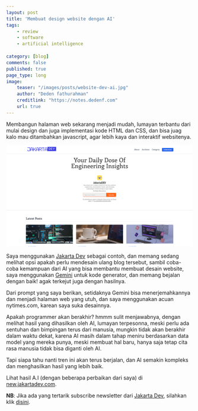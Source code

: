 ```yaml
---
layout: post
title: 'Membuat design website dengan AI'
tags: 
    - review
    - software
    - artificial intelligence
    
category: [blog]
comments: false
published: true
page_type: long
image:
    teaser: "/images/posts/website-dev-ai.jpg"
    author: "Deden fathurahman"
    creditlink: "https://notes.dedenf.com"
    url: true
---
```


Membangun halaman web sekarang menjadi mudah, lumayan terbantu dari mulai design dan juga implementasi kode HTML dan CSS, dan bisa juag kalo mau ditambahkan javascript, agar lebih kaya dan interaktif websitenya.

![](/images/posts/jakartadev.png)

Saya menggunakan [Jakarta Dev](https://jakartadev.com) sebagai contoh, dan memang sedang melihat opsi apakah perlu mendesain ulang blog tersebut, sambil coba-coba kemampuan dari AI yang bisa membantu membuat desain website, saya menggunakan [Gemini](https://gemini.google.com) untuk kode generator, dan memang bejalan dengan baik! agak terkejut juga dengan hasilnya.

Dari prompt yang saya berikan, setidaknya Gemini bisa menerjemahkannya dan menjadi halaman web yang utuh, dan saya menggunakan acuan nytimes.com, karean saya suka desainnya.

Apakah programmer akan berakhir? hmmm sulit menjawabnya, dengan melihat hasil yang dihasilkan oleh AI, lumayan terpesonna, meski perlu ada sentuhan dan bimpingan terus dari manusia, mungkin tidak akan berakhir dalam waktu dekat, karena AI masih dalam tahap meniru berdasarkan data model yang mereka punya, meski membuat hal baru, hanya saja tetap cita rasa manusia tidak bisa diganti oleh AI.

Tapi siapa tahu nanti tren ini akan terus berjalan, dan AI semakin kompleks dan menghasilkan hasil yang lebih baik.

Lihat hasil A.I (dengan beberapa perbaikan dari saya) di [new.jakartadev.com](https://new.jakartadev.com).

**NB**: Jika ada yang tertarik subscribe newsletter dari [Jakarta Dev](https://jakartadev.com), silahkan klik [disini](https://jakartadevtech.substack.com/subscribe).